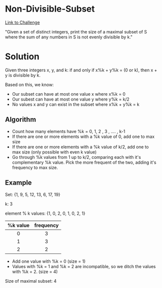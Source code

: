 # Non-Divisible-Subset
[Link to Challenge](https://www.hackerrank.com/challenges/non-divisible-subset/problem)

"Given a set of distinct integers, print the size of a maximal subset of S where the sum of any  numbers in S is not evenly divisible by k."

# Solution
Given three integers x, y, and k:
  if and only if x%k + y%k = (0 or k), then x + y is divisible by k.
  
Based on this, we know:
- Our subset can have at most one value x where x%k = 0
- Our subest can have at most one value y where y%k = k/2
- No values x and y can exist in the subset where x%k + y%k = k

## Algorithm
- Count how many elements have %k = 0, 1, 2 , 3 , .... , k-1
- If there are one or more elements with a %k value of 0, add one to max size
- If there are one or more elements with a %k value of k/2, add one to max size (only possible with even k value)
- Go through %k values from 1 up to k/2, comparing each with it's complementary %k value. Pick the more frequent of the two, adding it's frequency to max size. 

## Example
Set:
{1, 9, 5, 12, 13, 6, 17, 19}

k: 3

element % k values: 
{1, 0, 2, 0, 1, 0, 2, 1}

| %k value      | frequency     |
|:-------------:|:-------------:|
| 0             | 3             |
| 1             | 3             |
| 2             | 2             |

- Add one value with %k = 0  (size = 1)                                  
- Values with %k = 1 and %k = 2 are incompatible, so we ditch the values with %k = 2. (size = 4)

Size of maximal subset: 4
